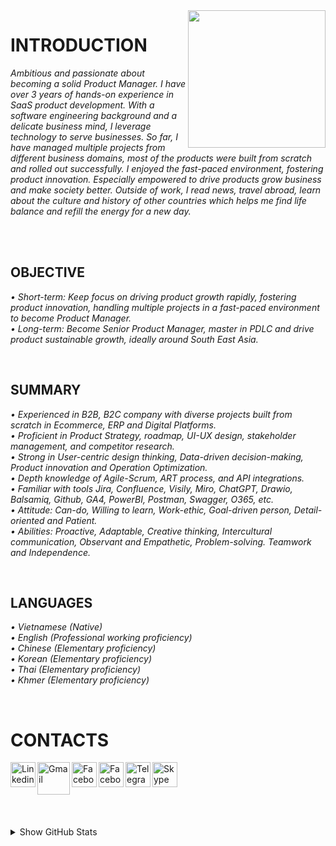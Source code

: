 <img width="220" height="220" src="https://tovinhkhang.netlify.app/images/contact.jpg" align="right" />

# INTRODUCTION

_Ambitious and passionate about becoming a solid Product Manager. I have over 3 years of hands-on experience in SaaS product development. With a software engineering background and a delicate business mind, I leverage technology to serve businesses. So far, I have managed multiple projects from different business domains, most of the products were built from scratch and rolled out successfully. I enjoyed the fast-paced environment, fostering product innovation. Especially empowered to drive products grow business and make society better. Outside of work, I read news, travel abroad, learn about the culture and history of other countries which helps me find life balance and refill the energy for a new day._
<br />

<br />

<br />

## OBJECTIVE
_• Short-term: Keep focus on driving product growth rapidly, fostering product innovation, handling multiple projects in a fast-paced environment to become Product Manager._
<br />
_• Long-term: Become Senior Product Manager, master in PDLC and drive product sustainable growth, ideally around South East Asia._
<br />

<br />

## SUMMARY
_• Experienced in B2B, B2C company with diverse projects built from scratch in Ecommerce, ERP and Digital Platforms._
<br />
_• Proficient in Product Strategy, roadmap, UI-UX design, stakeholder management, and competitor research._
<br />
_• Strong in User-centric design thinking, Data-driven decision-making, Product innovation and Operation Optimization._
<br />
_• Depth knowledge of Agile-Scrum, ART process, and API integrations._
<br />
_• Familiar with tools Jira, Confluence, Visily, Miro, ChatGPT, Drawio, Balsamiq, Github, GA4, PowerBI, Postman, Swagger, O365, etc._
<br />
_• Attitude: Can-do, Willing to learn, Work-ethic, Goal-driven person, Detail-oriented and Patient._
<br />
_• Abilities: Proactive, Adaptable, Creative thinking, Intercultural communication, Observant and Empathetic, Problem-solving. Teamwork and Independence._
<br />


<br />

## LANGUAGES
_• Vietnamese (Native)_
<br />
_• English (Professional working proficiency)_
<br />
_• Chinese (Elementary proficiency)_
<br />
_• Korean (Elementary proficiency)_
<br />
_• Thai (Elementary proficiency)_
<br />
_• Khmer (Elementary proficiency)_
<br />

<br />

# CONTACTS
[<img align="left" alt="Linkedin" width="40px" src="https://www.dtl.coventry.domains/wp-content/uploads/2020/07/LinkedIn-Logo-1024x1024.png" />][linkedin]
[<img align="left" alt="Gmail" width="52px" src="https://upload.wikimedia.org/wikipedia/commons/thumb/7/7e/Gmail_icon_%282020%29.svg/512px-Gmail_icon_%282020%29.svg.png" />][gmail]
[<img align="left" alt="Facebook" width="40px" src="https://upload.wikimedia.org/wikipedia/commons/thumb/f/fb/Facebook_icon_2013.svg/768px-Facebook_icon_2013.svg.png" />][facebook]
[<img align="left" alt="Facebook" width="40px" src="https://upload.wikimedia.org/wikipedia/commons/thumb/a/a5/Instagram_icon.png/600px-Instagram_icon.png" />][instagram]
[<img align="left" alt="Telegram" width="40px" src="https://upload.wikimedia.org/wikipedia/commons/thumb/8/82/Telegram_logo.svg/240px-Telegram_logo.svg.png" />][telegram]
[<img align="left" alt="Skype" width="40px" src="https://upload.wikimedia.org/wikipedia/commons/e/ec/Skype-icon-new.png" />][skype]


<br /><br /><br />
---
<details>
  <summary>Show GitHub Stats</summary>
  <img align="left" alt="My Github Stats" src="https://github-readme-stats.vercel.app/api?username=ToVinhKhang&count_private=true&include_all_commits=true&theme=nightowl" />
</details>

[linkedin]: https://www.linkedin.com/in/tovinhkhang/
[gmail]: mailto:vinhkhang1969@gmail.com
[facebook]: https://www.facebook.com/ToVinhKhangTDTU/
[instagram]: https://www.instagram.com/vkent_/
[telegram]: https://t.me/khangkent/
[skype]: https://join.skype.com/invite/uUCMufxOQosm

<br />

<br />

